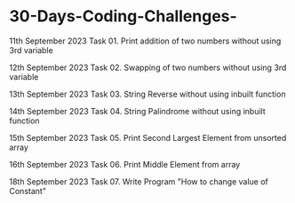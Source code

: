   # 30-Days-Coding-Challenges-
11th September 2023
Task 01. Print addition of two numbers without using 3rd variable

12th September 2023
Task 02. Swapping of two numbers without using 3rd variable

13th September 2023
Task 03. String Reverse without using inbuilt function

14th September 2023
Task 04. String Palindrome without using inbuilt function

15th September 2023
Task 05. Print Second Largest Element from unsorted array

16th September 2023
Task 06. Print Middle Element from array

18th September 2023
Task 07. Write Program "How to change value of Constant"











